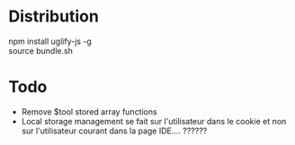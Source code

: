 
# Distribution

npm install uglify-js -g   
source bundle.sh

# Todo

- Remove $tool stored array functions
- Local storage management se fait sur l'utilisateur dans le cookie et non sur l'utilisateur courant dans la page IDE.... ??????
 

